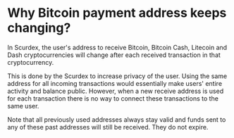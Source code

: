 # Why Bitcoin payment address keeps changing?

In Scurdex, the user's address to receive Bitcoin, Bitcoin Cash, Litecoin and Dash cryptocurrencies will change after each received transaction in that cryptocurrency.

This is done by the Scurdex to increase privacy of the user. Using the same address for all incoming transactions would essentially make users' entire activity and balance public. However, when a new receive address is used for each transaction there is no way to connect these transactions to the same user.

Note that all previously used addresses always stay valid and funds sent to any of these past addresses will still be received. They do not expire.


